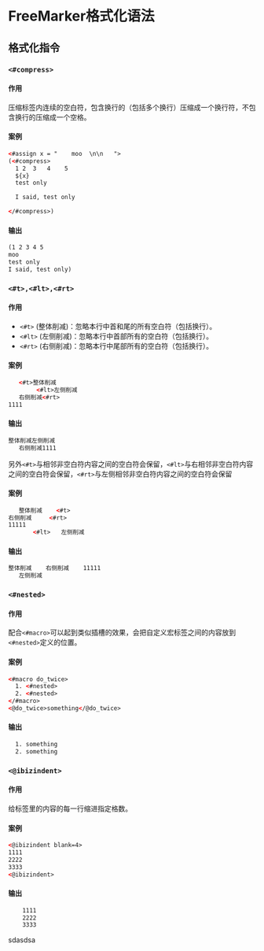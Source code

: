 # FreeMarker格式化语法

## 格式化指令

### `<#compress>`

#### 作用

压缩标签内连续的空白符，包含换行的（包括多个换行）压缩成一个换行符，不包含换行的压缩成一个空格。

#### 案例

```xml
<#assign x = "    moo  \n\n   ">
(<#compress>
  1 2  3   4    5
  ${x}
  test only

  I said, test only

</#compress>)
```

#### 输出

```xml
(1 2 3 4 5
moo
test only
I said, test only)
```

### `<#t>,<#lt>,<#rt>`

#### 作用

- `<#t>` (整体削减)：忽略本行中首和尾的所有空白符（包括换行）。
- `<#lt>` (左侧削减)：忽略本行中首部所有的空白符（包括换行）。
- `<#rt>` (右侧削减)：忽略本行中尾部所有的空白符（包括换行）。

#### 案例

```xml
   <#t>整体削减
        <#lt>左侧削减
   右侧削减<#rt>
1111
```

#### 输出

```xml
整体削减左侧削减
   右侧削减1111
```

另外`<#t>`与相邻非空白符内容之间的空白符会保留，`<#lt>`与右相邻非空白符内容之间的空白符会保留，`<#rt>`与左侧相邻非空白符内容之间的空白符会保留

#### 案例

```xml
   整体削减    <#t>
右侧削减     <#rt>
11111
       <#lt>   左侧削减
```

#### 输出

```xml
整体削减    右侧削减    11111
   左侧削减
```

### `<#nested>`

#### 作用

配合`<#macro>`可以起到类似插槽的效果，会把自定义宏标签之间的内容放到`<#nested>`定义的位置。

#### 案例

```xml
<#macro do_twice>
  1. <#nested>
  2. <#nested>
</#macro>
<@do_twice>something</@do_twice>
```

#### 输出

```xml
  1. something
  2. something
```

### `<@ibizindent>`

#### 作用

给标签里的内容的每一行缩进指定格数。

#### 案例

```xml
<@ibizindent blank=4>
1111
2222
3333
<@ibizindent>
```

#### 输出

```xml
    1111
    2222
    3333
```

sdasdsa
